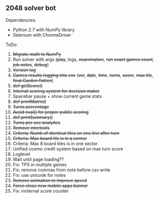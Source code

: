 2048 solver bot
---------------

Dependencies:

 - Python 2.7 with NumPy library
 - Selenium with ChromeDriver

ToDo:

 1. ~~Migrate math to NumPy~~
 2. Run solver with args (~~play~~, logs, ~~noanimation~~, ~~run exact games count~~, ~~job notes~~, ~~debug~~)
 3. ~~Version log~~
 4. ~~Games results logging into csv~~ (~~ver~~, ~~date~~, ~~time~~, ~~turns~~, ~~score~~, ~~max tile~~, ~~final Garden flatten~~)
 5. ~~def getScore()~~
 6. ~~Internal scoring system for decision maker~~
 7. Spacebar pause + show current game stats
 8. ~~def printMatrix()~~
 9. ~~Turns percentage~~
 10. ~~Avoid eval() for proper public scoring~~
 11. ~~def printSummary()~~
 12. ~~Turns per sec analytics~~
 13. ~~Remove intertools~~
 14. ~~Criteria: Numb of identical tiles on one line after turn~~
 15. ~~Criteria: Max board tile is in a corner~~
 16. Criteria: Max 8 board tiles is in one sector
 17. Unified cosmo credit system based on max turn score
 18. Loglevel
 19. Wait until page loading??
 20. Fix: TPS in multiple games
 21. Fix: remove commas from note before csv write
 22. Fix: use unicode for notes
 23. ~~Remove animation to improve speed~~
 24. ~~Force close new mobile apps banner~~
 25. Fix: innternal score counter